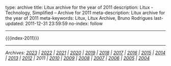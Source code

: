 type: archive
title: Litux archive for the year of 2011
description: Litux - Technology, Simplified – Archive for 2011
meta-description: Litux archive for the year of 2011
meta-keywords: Litux, Litux Archive, Bruno Rodrigues
last-updated: 2011-12-31 23:59:59
no-index: follow

---
<div id="home-index">
  {{{index-2011}}}
</div>

---
*Archives: [2023](/) | [2022](/archive/2022) | [2021](/archive/2021) | [2020](/archive/2020) | [2019](/archive/2019) | [2018](/archive/2018) | [2017](/archive/2017) | [2016](/archive/2016) | [2015](/archive/2015) | [2014](/archive/2014) | [2013](/archive/2013) | [2012](/archive/2012) | 2011 | [2010](/archive/2010) | [2009](/archive/2009) | [2008](/archive/2008) | [2007](/archive/2007) | [2006](/archive/2006) | [2005](/archive/2005) | [2004](/archive/2004)*
